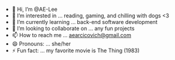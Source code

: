 - 👋 Hi, I’m @AE-Lee
- 👀 I’m interested in ... reading, gaming, and chilling with dogs <3
- 🌱 I’m currently learning ... back-end software development
- 💞️ I’m looking to collaborate on ... any fun projects
- 📫 How to reach me ... aearcicovich@gmail.com
- 😄 Pronouns: ... she/her
- ⚡ Fun fact: ... my favorite movie is The Thing (1983)

<!---
AE-Lee/AE-Lee is a ✨ special ✨ repository because its `README.md` (this file) appears on your GitHub profile.
You can click the Preview link to take a look at your changes.
--->
